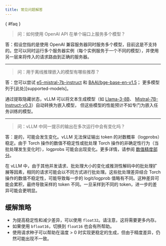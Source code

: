 ```yaml
---
title: 常见问题解答
---
```

[](){ #faq }

> 问：如何使用 OpenAI API 在单个端口上服务多个模型？

答：假设您指的是使用 OpenAI 兼容服务器同时服务多个模型，目前这是不支持的。您可以同时运行多个服务器实例（每个实例服务于一个不同的模型），并使用另一层来将传入的请求路由到正确的服务器。

---

> 问：用于离线推理嵌入的模型有哪些推荐？

答：您可以尝试 [e5-mistral-7b-instruct](https://huggingface.co/intfloat/e5-mistral-7b-instruct) 和 [BAAI/bge-base-en-v1.5](https://huggingface.co/BAAI/bge-base-en-v1.5)；
更多模型列于[此处][supported-models]。

通过提取隐藏状态，vLLM 可以将文本生成模型（如 [Llama-3-8B](https://huggingface.co/meta-llama/Meta-Llama-3-8B)、
[Mistral-7B-Instruct-v0.3](https://huggingface.co/mistralai/Mistral-7B-Instruct-v0.3)）自动转换为嵌入模型，
但这些模型的性能预计不如专门为嵌入任务训练的模型。

---

> 问：vLLM 中同一提示的输出在多次运行中会有变化吗？

答：是的，可能会发生变化。vLLM 无法保证输出 token 的对数概率（logprobs）稳定。由于 Torch 操作的数值不稳定性或批处理 Torch 操作的非确定性行为（当批处理发生变化时），logprobs 可能会出现变化。更多详情，请参阅 [数值精度部分](https://pytorch.org/docs/stable/notes/numerical_accuracy.html#batched-computations-or-slice-computations)。

在 vLLM 中，由于其他并发请求、批处理大小的变化或推测性解码中的批处理扩展等因素，相同的请求可能会以不同方式进行批处理。这些批处理差异结合 Torch 操作的数值不稳定性，可能导致每一步的 logit/logprob 值略有不同。这种差异可能会累积，最终导致采样的 token 不同。一旦采样到不同的 token，进一步的差异可能会更明显。

## 缓解策略

- 为提高稳定性和减少差异，可以使用 `float32`。请注意，这将需要更多内存。
- 如果使用 `bfloat16`，切换到 `float16` 也会有所帮助。
- 使用请求种子可以帮助在温度 > 0 时实现更稳定的生成，但由于精度差异，仍然可能出现不一致。